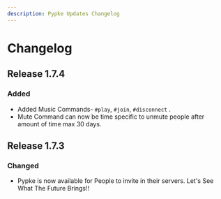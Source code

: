 ```yaml
---
description: Pypke Updates Changelog
---
```


# Changelog

## Release 1.7.4

### Added

* Added Music Commands- `#play`, `#join`, `#disconnect` .
* Mute Command can now be time specific to unmute people after amount of time max 30 days.

## Release 1.7.3 

### Changed

* Pypke is now available for People to invite in their servers. Let's See What The Future Brings!!



